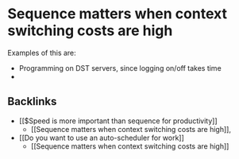 # Sequence matters when context switching costs are high
Examples of this are:
* Programming on DST servers, since logging on/off takes time
*

## Backlinks
* [[$Speed is more important than sequence for productivity]]
	* [[Sequence matters when context switching costs are high]],
* [[Do you want to use an auto-scheduler for work]]
	* [[Sequence matters when context switching costs are high]]

<!-- #Life -->

<!-- {BearID:B557C0DB-A7DC-49DA-976E-2919FCE1FB49-15756-00001304494D9528} -->
